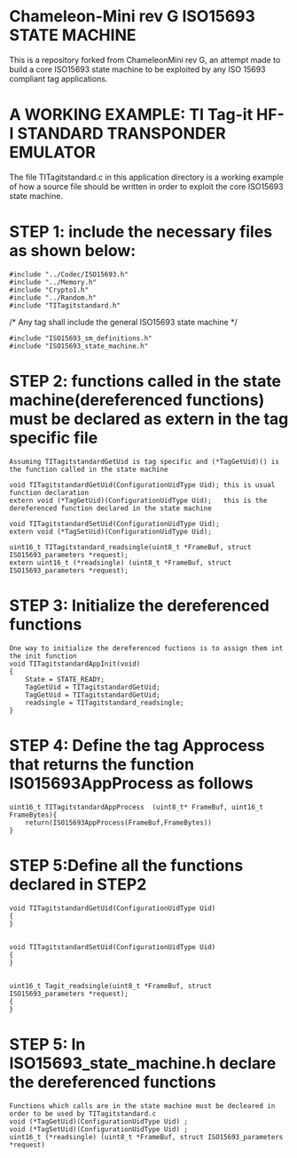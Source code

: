 Chameleon-Mini rev G ISO15693 STATE MACHINE
===========================================
This is a repository forked from ChameleonMini rev G, an attempt made to build a core ISO15693 state machine to be exploited by any ISO 15693 compliant tag applications.

A WORKING EXAMPLE:
TI Tag-it HF-I STANDARD TRANSPONDER EMULATOR
============================================
The file TITagitstandard.c in this application directory is a working example of how a source file should be written in order to exploit the core ISO15693 state machine. 

STEP 1: include the necessary files as shown below:
===============================================================
    #include "../Codec/ISO15693.h"
    #include "../Memory.h"
    #include "Crypto1.h"
    #include "../Random.h"
    #include "TITagitstandard.h"

/* Any tag shall include the general ISO15693 state machine */
    
    #include "ISO15693_sm_definitions.h"
    #include "ISO15693_state_machine.h"


STEP 2: functions called in the state machine(dereferenced functions) must be declared as extern in the tag specific file
===============================================================
    Assuming TITagitstandardGetUid is tag specific and (*TagGetUid)() is the function called in the state machine

    void TITagitstandardGetUid(ConfigurationUidType Uid); this is usual function declaration
    extern void (*TagGetUid)(ConfigurationUidType Uid);   this is the dereferenced function declared in the state machine
        
    void TITagitstandardSetUid(ConfigurationUidType Uid);    
    extern void (*TagSetUid)(ConfigurationUidType Uid); 
    
    uint16_t TITagitstandard_readsingle(uint8_t *FrameBuf, struct ISO15693_parameters *request);   
    extern uint16_t (*readsingle) (uint8_t *FrameBuf, struct ISO15693_parameters *request);  

STEP 3: Initialize the dereferenced functions 
=================================================
    One way to initialize the dereferenced fuctions is to assign them int the init function
    void TITagitstandardAppInit(void)
    {
        State = STATE_READY;
        TagGetUid = TITagitstandardGetUid;
        TagGetUid = TITagitstandardGetUid;	
        readsingle = TITagitstandard_readsingle;	
    }


STEP 4: Define the tag Approcess that returns the function IS015693AppProcess as follows
=================================================
    uint16_t TITagitstandardAppProcess  (uint8_t* FrameBuf, uint16_t FrameBytes){
        return(IS015693AppProcess(FrameBuf,FrameBytes))
    }
    
STEP 5:Define all the functions declared in STEP2
=================================================
    void TITagitstandardGetUid(ConfigurationUidType Uid)
    {
    }

        
    void TITagitstandardSetUid(ConfigurationUidType Uid)
    {
    }

   
    uint16_t Tagit_readsingle(uint8_t *FrameBuf, struct ISO15693_parameters *request);   
    {
    }
    
 STEP 5: In ISO15693_state_machine.h declare the dereferenced functions    
 =================================================
    Functions which calls are in the state machine must be decleared in order to be used by TITagitstandard.c
    void (*TagGetUid)(ConfigurationUidType Uid) ;
    void (*TagSetUid)(ConfigurationUidType Uid) ;
    uint16_t (*readsingle) (uint8_t *FrameBuf, struct ISO15693_parameters *request)
 
 
 
 
